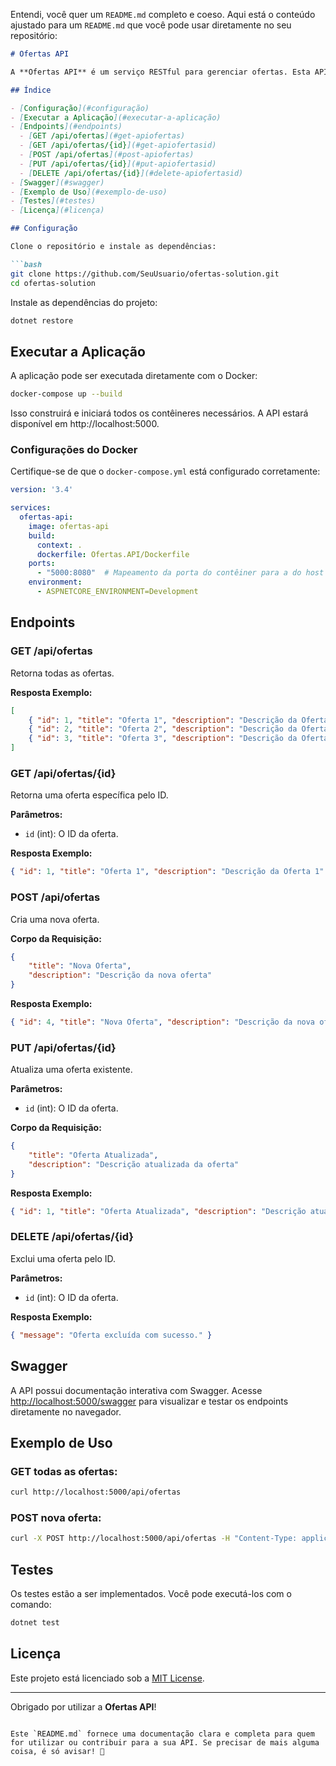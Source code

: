 Entendi, você quer um `README.md` completo e coeso. Aqui está o conteúdo ajustado para um `README.md` que você pode usar diretamente no seu repositório:

```markdown
# Ofertas API

A **Ofertas API** é um serviço RESTful para gerenciar ofertas. Esta API permite criar, ler, atualizar e excluir ofertas.

## Índice

- [Configuração](#configuração)
- [Executar a Aplicação](#executar-a-aplicação)
- [Endpoints](#endpoints)
  - [GET /api/ofertas](#get-apiofertas)
  - [GET /api/ofertas/{id}](#get-apiofertasid)
  - [POST /api/ofertas](#post-apiofertas)
  - [PUT /api/ofertas/{id}](#put-apiofertasid)
  - [DELETE /api/ofertas/{id}](#delete-apiofertasid)
- [Swagger](#swagger)
- [Exemplo de Uso](#exemplo-de-uso)
- [Testes](#testes)
- [Licença](#licença)

## Configuração

Clone o repositório e instale as dependências:

```bash
git clone https://github.com/SeuUsuario/ofertas-solution.git
cd ofertas-solution
```

Instale as dependências do projeto:

```bash
dotnet restore
```

## Executar a Aplicação

A aplicação pode ser executada diretamente com o Docker:

```bash
docker-compose up --build
```

Isso construirá e iniciará todos os contêineres necessários. A API estará disponível em http://localhost:5000.

### Configurações do Docker

Certifique-se de que o `docker-compose.yml` está configurado corretamente:

```yaml
version: '3.4'

services:
  ofertas-api:
    image: ofertas-api
    build:
      context: .
      dockerfile: Ofertas.API/Dockerfile
    ports:
      - "5000:8080"  # Mapeamento da porta do contêiner para a do host
    environment:
      - ASPNETCORE_ENVIRONMENT=Development
```

## Endpoints

### GET /api/ofertas

Retorna todas as ofertas.

**Resposta Exemplo:**

```json
[
    { "id": 1, "title": "Oferta 1", "description": "Descrição da Oferta 1" },
    { "id": 2, "title": "Oferta 2", "description": "Descrição da Oferta 2" },
    { "id": 3, "title": "Oferta 3", "description": "Descrição da Oferta 3" }
]
```

### GET /api/ofertas/{id}

Retorna uma oferta específica pelo ID.

**Parâmetros:**

- `id` (int): O ID da oferta.

**Resposta Exemplo:**

```json
{ "id": 1, "title": "Oferta 1", "description": "Descrição da Oferta 1" }
```

### POST /api/ofertas

Cria uma nova oferta.

**Corpo da Requisição:**

```json
{
    "title": "Nova Oferta",
    "description": "Descrição da nova oferta"
}
```

**Resposta Exemplo:**

```json
{ "id": 4, "title": "Nova Oferta", "description": "Descrição da nova oferta" }
```

### PUT /api/ofertas/{id}

Atualiza uma oferta existente.

**Parâmetros:**

- `id` (int): O ID da oferta.

**Corpo da Requisição:**

```json
{
    "title": "Oferta Atualizada",
    "description": "Descrição atualizada da oferta"
}
```

**Resposta Exemplo:**

```json
{ "id": 1, "title": "Oferta Atualizada", "description": "Descrição atualizada da oferta" }
```

### DELETE /api/ofertas/{id}

Exclui uma oferta pelo ID.

**Parâmetros:**

- `id` (int): O ID da oferta.

**Resposta Exemplo:**

```json
{ "message": "Oferta excluída com sucesso." }
```

## Swagger

A API possui documentação interativa com Swagger. Acesse [http://localhost:5000/swagger](http://localhost:5000/swagger) para visualizar e testar os endpoints diretamente no navegador.

## Exemplo de Uso

### GET todas as ofertas:

```bash
curl http://localhost:5000/api/ofertas
```

### POST nova oferta:

```bash
curl -X POST http://localhost:5000/api/ofertas -H "Content-Type: application/json" -d '{"title": "Oferta Nova", "description": "Descrição da nova oferta"}'
```

## Testes

Os testes estão a ser implementados. Você pode executá-los com o comando:

```bash
dotnet test
```

## Licença

Este projeto está licenciado sob a [MIT License](LICENSE).

---

Obrigado por utilizar a **Ofertas API**!
```

Este `README.md` fornece uma documentação clara e completa para quem for utilizar ou contribuir para a sua API. Se precisar de mais alguma coisa, é só avisar! 🚀